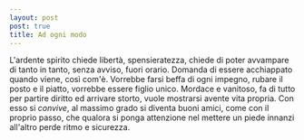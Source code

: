 ```yaml
---
layout: post
post: true
title: Ad ogni modo
---
```

L'ardente spirito chiede libertà, spensieratezza, chiede di poter avvampare di tanto in tanto, senza avviso, fuori orario. Domanda di essere acchiappato quando viene, così com'è. Vorrebbe farsi beffa di ogni impegno, rubare il posto e il piatto, vorrebbe essere figlio unico. Mordace e vanitoso, fa di tutto per partire diritto ed arrivare storto, vuole mostrarsi avente vita propria. Con esso si *convive*, al massimo grado si diventa buoni amici, come con il proprio passo, che qualora si ponga attenzione nel mettere un piede innanzi all'altro perde ritmo e sicurezza.
